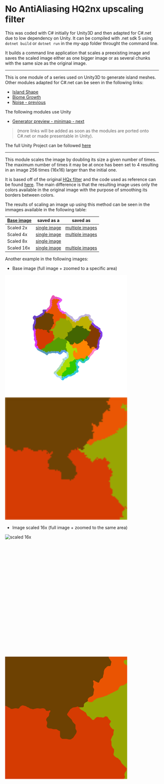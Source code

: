 # No AntiAliasing HQ2nx upscaling filter

This was coded with C# initially for Unity3D and then adapted for C#.net due to low dependency on Unity. 
It can be compiled with .net sdk 5 using ``dotnet build`` or ``dotnet run`` in the my-app folder throught the command line.

It builds a command line application that scales a preexisting image and saves the scaled image either as one bigger image or as several chunks with the same size as the original image.
  
---------------------------------------------------------------------------
This is one module of a series used on Unity3D to generate island meshes. Other modules adapted for C#.net can be seen in the following links:
* [Island Shape](https://github.com/brunorc93/islandShapeGen.net)  
* [Biome Growth](https://github.com/brunorc93/BiomeGrowth.net)  
* [Noise - previous](https://github.com/brunorc93/noise)  

The following modules use Unity  
* [Generator preview - minimap - next](https://github.com/brunorc93/minimap)

> (more links will be added as soon as the modules are ported onto C#.net or made presentable in Unity).  

The full Unity Project can be followed [here](https://github.com/brunorc93/procgen)  

---------------------------------------------------------------------------

This module scales the image by doubling its size a given number of times. The maximum number of times it may be at once has been set to 4 resulting in an image 256 times (16x16) larger than the initial one. 

It is based off of the original [HQx filter](https://en.wikipedia.org/wiki/Hqx) and the code used as reference can be found [here](https://github.com/Tamschi/hqxSharp). The main difference is that the resulting image uses only the colors available in the original image with the purpose of smoothing its borders between colors.

The results of scaling an image up using this method can be seen in the immages available in the following table:

| [Base image](examples/base.png) | saved as a            | saved as                                  |
| ----------- | ----------------------------------------- | ----------------------------------------- |
| Scaled 2x   | [single image](examples/single-x2.png)    | [multiple images](examples/multi-x2.png)  |
| Scaled 4x   | [single image](examples/single-x4.png)    | [multiple images](examples/multi-x4.png)  |
| Scaled 8x   | [single image](examples/single-x8.png)    |                                           |
| Scaled 16x  | [single image](examples/single-x16.png)   | [multiple images](examples/multi-x16.png)  |

Another example in the following images:

* Base image (full image + zoomed to a specific area)
<div style="display: inline-block">
    <img style="float: left;" src="examples/base.png?raw=true" width="400" height="400" alt="base">
    <img style="float: left;" src="examples/base-zoom.png?raw=true" width="400" height="400" alt="zoomed base">
</div>

* Image scaled 16x (full image + zoomed to the same area)
<div style="display: inline-block">
    <img style="float: left;" src="examples/single-x16.png?raw=true" width="400" height="400" alt="scaled 16x">
    <img style="float: left;" src="examples/single-x16-zoom.png?raw=true" width="400" height="400" alt="zoomed scaled 16x">
</div>  
